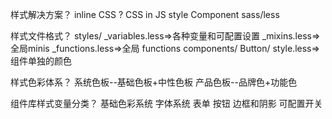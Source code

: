 样式解决方案？
inline CSS ? 
CSS in JS
style Component
sass/less

样式文件格式？
styles/
    _variables.less=>各种变量和可配置设置
    _mixins.less=>全局minis
    _functions.less=>全局 functions
components/
    Button/
        style.less=>组件单独的颜色

样式色彩体系？
系统色板--基础色板+中性色板
产品色板--品牌色+功能色

组件库样式变量分类？
基础色彩系统
字体系统
表单
按钮
边框和阴影
可配置开关


